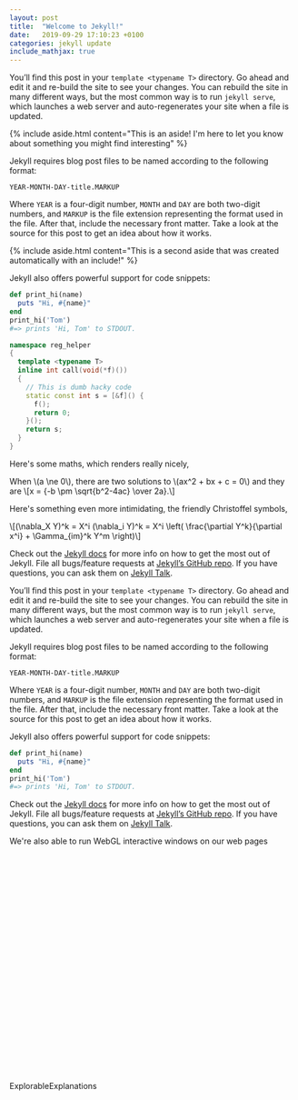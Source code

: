 ```yaml
---
layout: post
title:  "Welcome to Jekyll!"
date:   2019-09-29 17:10:23 +0100
categories: jekyll update
include_mathjax: true
---
```


<script src="/assets/demos/UnityWebAsm/TemplateData/UnityProgress.js"></script>
<script src="/assets/demos/UnityWebAsm/Build/UnityLoader.js"></script>
<script>
  var unityInstance = UnityLoader.instantiate("unityContainer", "/assets/demos/UnityWebAsm/Build/Builds.json", {onProgress: UnityProgress});
</script>

You’ll find this post in your `template <typename T>` directory. Go ahead and edit it and re-build the site to see your changes. You can rebuild the site in many different ways, but the most common way is to run `jekyll serve`, which launches a web server and auto-regenerates your site when a file is updated.

{% include aside.html content="This is an aside! I'm here to let you know about something you might find interesting" %}

Jekyll requires blog post files to be named according to the following format:

`YEAR-MONTH-DAY-title.MARKUP`

Where `YEAR` is a four-digit number, `MONTH` and `DAY` are both two-digit numbers, and `MARKUP` is the file extension representing the format used in the file. After that, include the necessary front matter. Take a look at the source for this post to get an idea about how it works.

{% include aside.html content="This is a second aside that was created automatically with an include!" %}

Jekyll also offers powerful support for code snippets:

```ruby
def print_hi(name)
  puts "Hi, #{name}"
end
print_hi('Tom')
#=> prints 'Hi, Tom' to STDOUT.
```

```cpp
namespace reg_helper
{
  template <typename T>
  inline int call(void(*f)())
  {
    // This is dumb hacky code
    static const int s = [&f]() {
      f();
      return 0;
    }();
    return s;
  }
}
```

Here's some maths, which renders really nicely,

<div>When \(a \ne 0\), there are two solutions to \(ax^2 + bx + c = 0\) and they are
  \[x = {-b \pm \sqrt{b^2-4ac} \over 2a}.\]</div>

Here's something even more intimidating, the friendly Christoffel symbols,

<div>
\[(\nabla_X Y)^k = X^i (\nabla_i Y)^k =
           X^i \left( \frac{\partial Y^k}{\partial x^i} + \Gamma_{im}^k Y^m \right)\]
</div>

Check out the [Jekyll docs][jekyll-docs] for more info on how to get the most out of Jekyll. File all bugs/feature requests at [Jekyll’s GitHub repo][jekyll-gh]. If you have questions, you can ask them on [Jekyll Talk][jekyll-talk].

[jekyll-docs]: https://jekyllrb.com/docs/home
[jekyll-gh]:   https://github.com/jekyll/jekyll
[jekyll-talk]: https://talk.jekyllrb.com/

You’ll find this post in your `template <typename T>` directory. Go ahead and edit it and re-build the site to see your changes. You can rebuild the site in many different ways, but the most common way is to run `jekyll serve`, which launches a web server and auto-regenerates your site when a file is updated.

Jekyll requires blog post files to be named according to the following format:

`YEAR-MONTH-DAY-title.MARKUP`

Where `YEAR` is a four-digit number, `MONTH` and `DAY` are both two-digit numbers, and `MARKUP` is the file extension representing the format used in the file. After that, include the necessary front matter. Take a look at the source for this post to get an idea about how it works.

Jekyll also offers powerful support for code snippets:

```ruby
def print_hi(name)
  puts "Hi, #{name}"
end
print_hi('Tom')
#=> prints 'Hi, Tom' to STDOUT.
```


Check out the [Jekyll docs][jekyll-docs] for more info on how to get the most out of Jekyll. File all bugs/feature requests at [Jekyll’s GitHub repo][jekyll-gh]. If you have questions, you can ask them on [Jekyll Talk][jekyll-talk].


We're also able to run WebGL interactive windows on our web pages

<div class="webgl-content">
  <div id="unityContainer" style="width: 660px; height: 400px"></div>
  <div class="footer">
    <div class="webgl-logo"></div>
    <div class="fullscreen" onclick="unityInstance.SetFullscreen(1)"></div>
    <div class="title">ExplorableExplanations</div>
  </div>
</div>


[jekyll-docs]: https://jekyllrb.com/docs/home
[jekyll-gh]:   https://github.com/jekyll/jekyll
[jekyll-talk]: https://talk.jekyllrb.com/

